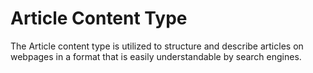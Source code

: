 # Article Content Type

The Article content type is utilized to structure and describe articles on webpages in a format that is easily understandable by search engines.
